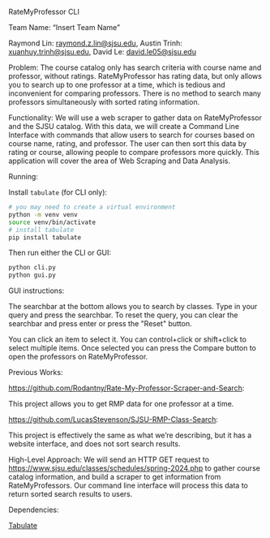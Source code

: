 RateMyProfessor CLI

Team Name: “Insert Team Name”

Raymond Lin: raymond.z.lin@sjsu.edu, Austin Trinh: xuanhuy.trinh@sjsu.edu, David Le: david.le05@sjsu.edu

Problem:
The course catalog only has search criteria with course name and professor, without ratings. RateMyProfessor has rating data, but only allows you to search up to one professor at a time, which is tedious and inconvenient for comparing professors. There is no method to search many professors simultaneously with sorted rating information.

Functionality:
We will use a web scraper to gather data on RateMyProfessor and the SJSU catalog. With this data, we will create a Command Line Interface with commands that allow users to search for courses based on course name, rating, and professor. The user can then sort this data by rating or course, allowing people to compare professors more quickly. This application will cover the area of Web Scraping and Data Analysis.

Running:

Install `tabulate` (for CLI only):
```bash
# you may need to create a virtual environment
python -m venv venv
source venv/bin/activate
# install tabulate
pip install tabulate
```

Then run either the CLI or GUI:

```bash
python cli.py
python gui.py
```

GUI instructions:

The searchbar at the bottom allows you to search by classes. Type in your query and press the searchbar. To reset the
query, you can clear the searchbar and press enter or press the "Reset" button.

You can click an item to select it. You can control+click or shift+click to select multiple items. Once selected you can press the Compare button to open
the professors on RateMyProfessor.

Previous Works:

https://github.com/Rodantny/Rate-My-Professor-Scraper-and-Search:

This project allows you to get RMP data for one professor at a time.

https://github.com/LucasStevenson/SJSU-RMP-Class-Search:

This project is effectively the same as what we’re describing, but it has a website interface, and does not sort search results.

High-Level Approach:
We will send an HTTP GET request to https://www.sjsu.edu/classes/schedules/spring-2024.php to gather course catalog information, and build a scraper to get information from RateMyProfessors. Our command line interface will process this data to return sorted search results to users.

Dependencies:

[Tabulate](https://pypi.org/project/tabulate/)
